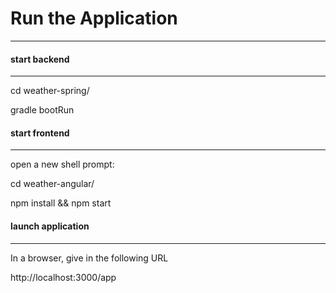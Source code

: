 # Run the Application
------

#### start backend
------
cd weather-spring/

gradle bootRun

#### start frontend 
------
open a new shell prompt:

cd weather-angular/

npm install && npm start

#### launch application
------
In a browser, give in the following URL 

http://localhost:3000/app

